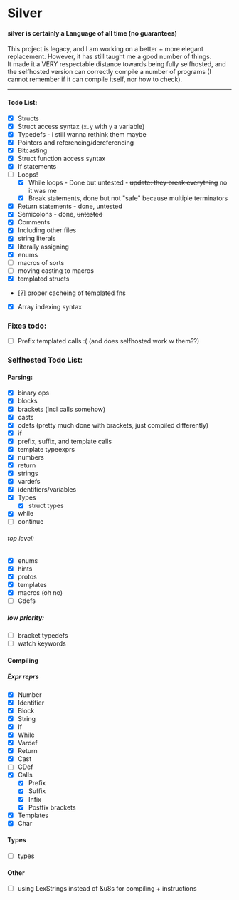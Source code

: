 # Silver  
#### silver is certainly a Language of all time (no guarantees)  
This project is legacy, and I am working on a better + more elegant replacement. However, it has still taught me a good number of things.  
It made it a VERY respectable distance towards being fully selfhosted, and the selfhosted version can correctly compile a number of programs (I cannot remember if it can compile itself, nor how to check).

---

#### Todo List:
- [X] Structs
- [X] Struct access syntax (`x.y` with `y` a variable)
- [X] Typedefs - i still wanna rethink them maybe
- [X] Pointers and referencing/dereferencing
- [X] Bitcasting
- [X] Struct function access syntax
- [X] If statements
- [ ] Loops!
  - [X] While loops - Done but untested - ~~update: they break everything~~ no it was me
  - [X] Break statements, done but not "safe" because multiple terminators
- [X] Return statements - done, untested
- [X] Semicolons - done, ~~untested~~
- [X] Comments
- [X] Including other files
- [X] string literals
- [X] literally assigning
- [X] enums
- [ ] macros of sorts
- [ ] moving casting to macros
- [X] templated structs
- [?] proper cacheing of templated fns
- [X] Array indexing syntax

### Fixes todo:
 - [ ] Prefix templated calls :( (and does selfhosted work w them??)

### Selfhosted Todo List:
#### Parsing:
- [X] binary ops
- [X] blocks
- [X] brackets (incl calls somehow)
- [X] casts
- [X] cdefs (pretty much done with brackets, just compiled differently)
- [X] if
- [X] prefix, suffix, and template calls
- [X] template typeexprs
- [X] numbers
- [X] return
- [X] strings
- [X] vardefs
- [X] identifiers/variables
- [X] Types
    - [X] struct types
- [X] while
- [ ] continue
###### top level:
- [X] enums
- [X] hints
- [X] protos
- [X] templates
- [X] macros (oh no)
- [ ] Cdefs
##### low priority:
- [ ] bracket typedefs
- [ ] watch keywords

#### Compiling
##### Expr reprs
- [X] Number
- [X] Identifier
- [X] Block
- [X] String
- [X] If
- [X] While
- [X] Vardef
- [X] Return
- [X] Cast
- [ ] CDef
- [X] Calls
    - [X] Prefix
    - [X] Suffix
    - [X] Infix
    - [X] Postfix brackets
- [X] Templates
- [X] Char
#### Types
- [ ] types
#### Other  
- [ ] using LexStrings instead of &u8s for compiling + instructions
